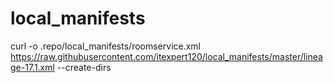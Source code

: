 # local_manifests
curl -o .repo/local_manifests/roomservice.xml https://raw.githubusercontent.com/itexpert120/local_manifests/master/lineage-17.1.xml --create-dirs
